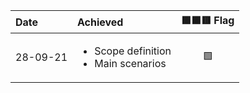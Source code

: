 
| Date | Achieved | 🟩🟧🟥 Flag |
| :--- | :--- | :---: |
| 28-09-21 | <ul><li>Scope definition</li><li>Main scenarios</li></ul> | 🟩 |
